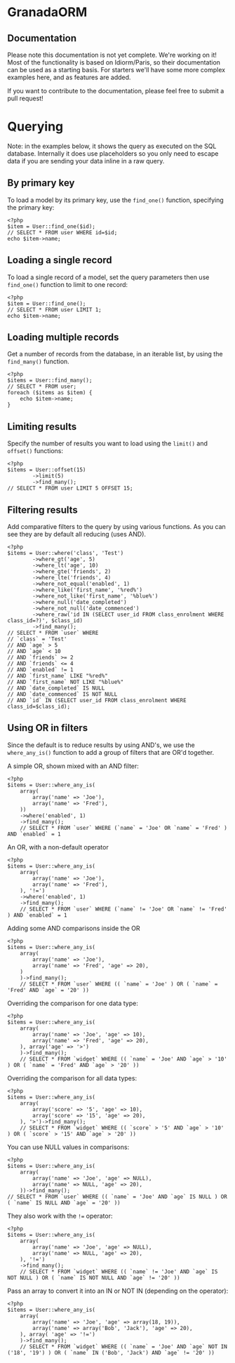 # GranadaORM

## Documentation

Please note this documentation is not yet complete.
We're working on it!
Most of the functionality is based on Idiorm/Paris, so their documentation can be used as a starting basis.
For starters we'll have some more complex examples here, and as features are added.

If you want to contribute to the documentation, please feel free to submit a pull request!

# Querying

Note: in the examples below, it shows the query as executed on the SQL database.
Internally it does use placeholders so you only need to escape data if you are sending your data inline in a raw query.

## By primary key

To load a model by its primary key, use the `find_one()` function, specifying the primary key:

	<?php
	$item = User::find_one($id);
	// SELECT * FROM user WHERE id=$id;
	echo $item->name;

## Loading a single record

To load a single record of a model, set the query parameters then use `find_one()` function to limit to one record:

	<?php
	$item = User::find_one();
	// SELECT * FROM user LIMIT 1;
	echo $item->name;

## Loading multiple records

Get a number of records from the database, in an iterable list, by using the `find_many()` function.

	<?php
	$items = User::find_many();
	// SELECT * FROM user;
	foreach ($items as $item) {
		echo $item->name;
	}

## Limiting results

Specify the number of results you want to load using the `limit()` and `offset()` functions:

	<?php
	$items = User::offset(15)
			->limit(5)
			->find_many();
	// SELECT * FROM user LIMIT 5 OFFSET 15;

## Filtering results

Add comparative filters to the query by using various functions.
As you can see they are by default all reducing (uses AND).

	<?php
	$items = User::where('class', 'Test')
			->where_gt('age', 5)
			->where_lt('age', 10)
			->where_gte('friends', 2)
			->where_lte('friends', 4)
			->where_not_equal('enabled', 1)
			->where_like('first_name', '%red%')
			->where_not_like('first_name', '%blue%')
			->where_null('date_completed')
			->where_not_null('date_commenced')
			->where_raw('id IN (SELECT user_id FROM class_enrolment WHERE class_id=?)', $class_id)
			->find_many();
	// SELECT * FROM `user` WHERE
	// `class` = 'Test'
	// AND `age` > 5
	// AND `age` < 10
	// AND `friends` >= 2
	// AND `friends` <= 4
	// AND `enabled` != 1
	// AND `first_name` LIKE "%red%"
	// AND `first_name` NOT LIKE "%blue%"
	// AND `date_completed` IS NULL
	// AND `date_commenced` IS NOT NULL
	// AND `id` IN (SELECT user_id FROM class_enrolment WHERE class_id=$class_id);

## Using OR in filters

Since the default is to reduce results by using AND's, we use the `where_any_is()` function to add a group of filters that are OR'd together.

A simple OR, shown mixed with an AND filter:

	<?php
	$items = User::where_any_is(
        array(
            array('name' => 'Joe'),
            array('name' => 'Fred'),
		))
		->where('enabled', 1)
		->find_many();
        // SELECT * FROM `user` WHERE (`name` = 'Joe' OR `name` = 'Fred' ) AND `enabled` = 1

An OR, with a non-default operator

	<?php
	$items = User::where_any_is(
        array(
            array('name' => 'Joe'),
            array('name' => 'Fred'),
		), '!=')
		->where('enabled', 1)
		->find_many();
        // SELECT * FROM `user` WHERE (`name` != 'Joe' OR `name` != 'Fred' ) AND `enabled` = 1

Adding some AND comparisons inside the OR

	<?php
	$items = User::where_any_is(
        array(
            array('name' => 'Joe'),
            array('name' => 'Fred', 'age' => 20),
		)
		)->find_many();
        // SELECT * FROM `user` WHERE (( `name` = 'Joe' ) OR ( `name` = 'Fred' AND `age` = '20' ))

Overriding the comparison for one data type:

	<?php
	$items = User::where_any_is(
        array(
            array('name' => 'Joe', 'age' => 10),
            array('name' => 'Fred', 'age' => 20),
		), array('age' => '>')
		)->find_many();
        // SELECT * FROM `widget` WHERE (( `name` = 'Joe' AND `age` > '10' ) OR ( `name` = 'Fred' AND `age` > '20' ))

Overriding the comparison for all data types:

	<?php
	$items = User::where_any_is(
        array(
            array('score' => '5', 'age' => 10),
            array('score' => '15', 'age' => 20),
		), '>')->find_many();
        // SELECT * FROM `widget` WHERE (( `score` > '5' AND `age` > '10' ) OR ( `score` > '15' AND `age` > '20' ))

You can use NULL values in comparisons:

	<?php
	$items = User::where_any_is(
        array(
            array('name' => 'Joe', 'age' => NULL),
            array('name' => NULL, 'age' => 20),
		))->find_many();
	// SELECT * FROM `user` WHERE (( `name` = 'Joe' AND `age` IS NULL ) OR ( `name` IS NULL AND `age` = '20' ))

They also work with the `!=` operator:

	<?php
	$items = User::where_any_is(
        array(
            array('name' => 'Joe', 'age' => NULL),
            array('name' => NULL, 'age' => 20),
		), '!=')
		->find_many();
        // SELECT * FROM `widget` WHERE (( `name` != 'Joe' AND `age` IS NOT NULL ) OR ( `name` IS NOT NULL AND `age` != '20' ))

Pass an array to convert it into an IN or NOT IN (depending on the operator):

	<?php
	$items = User::where_any_is(
        array(
            array('name' => 'Joe', 'age' => array(18, 19)),
            array('name' => array('Bob', 'Jack'), 'age' => 20),
		), array( 'age' => '!=')
		)->find_many();
        // SELECT * FROM `widget` WHERE (( `name` = 'Joe' AND `age` NOT IN ('18', '19') ) OR ( `name` IN ('Bob', 'Jack') AND `age` != '20' ))
